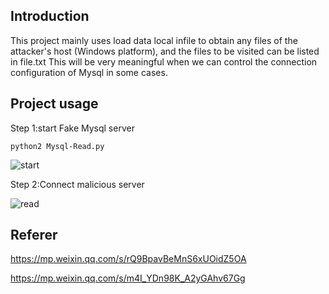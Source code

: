 ## Introduction

This project mainly uses load data local infile to obtain any files of the attacker's host (Windows platform), and the files to be visited can be listed in file.txt This will be very meaningful when we can control the connection configuration of Mysql in some cases.

## Project usage
Step 1:start Fake Mysql server

``` python2 Mysql-Read.py ```

![start](img/start.png)

Step 2:Connect malicious server

![read](img/read.png)

## Referer

https://mp.weixin.qq.com/s/rQ9BpavBeMnS6xUOidZ5OA

https://mp.weixin.qq.com/s/m4I_YDn98K_A2yGAhv67Gg
